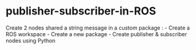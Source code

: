 # publisher-subscriber-in-ROS
Create 2 nodes shared a string message in a custom package : - Create a ROS workspace  - Create a new package - Create publisher &amp; subscriber nodes using Python
